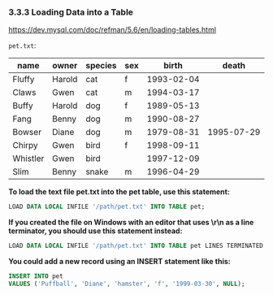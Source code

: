 ### 3.3.3 Loading Data into a Table

https://dev.mysql.com/doc/refman/5.6/en/loading-tables.html

`pet.txt`:

| name | owner | species | sex | birth | death |
| ---- | ----- | ------- | --- | ----- | ----- |
| Fluffy | Harold |	cat |	f|	1993-02-04| |
| Claws|	Gwen|	cat|	m|	1994-03-17|	 |
|Buffy|	Harold|	dog|	f|	1989-05-13|	 |
|Fang|	Benny|	dog|	m|	1990-08-27|	 |
|Bowser|	Diane|	dog|	m|	1979-08-31|	1995-07-29|
|Chirpy|	Gwen|	bird|	f|	1998-09-11| |	 
|Whistler|	Gwen|	bird|	 |	1997-12-09	| | 
|Slim|	Benny|	snake|	m|	1996-04-29	| |

<strong>To load the text file pet.txt into the pet table, use this statement:</strong>

```SQL
LOAD DATA LOCAL INFILE '/path/pet.txt' INTO TABLE pet;
``` 

<strong>If you created the file on Windows with an editor that uses \r\n as a line terminator, you should use this statement instead:</strong>

```SQL
LOAD DATA LOCAL INFILE '/path/pet.txt' INTO TABLE pet LINES TERMINATED BY '\r\n';
```

<strong>You could add a new record using an INSERT statement like this:</strong>

```SQL
INSERT INTO pet
VALUES ('Puffball', 'Diane', 'hamster', 'f', '1999-03-30', NULL);
```